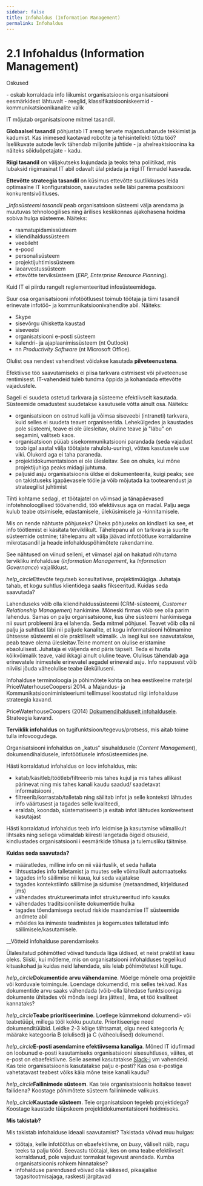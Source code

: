 ```yaml
---
sidebar: false
title: Infohaldus (Information Management)
permalink: Infohaldus
---
```


# 2.1 Infohaldus (Information Management)

<p class='tags'>Oskused</p>
- oskab korraldada info liikumist organisatsioonis organisatsiooni eesmärkidest lähtuvalt
  - reeglid, klassifikatsiooniskeemid
  - kommunikatsioonikanalite valik

IT mõjutab organisatsioone mitmel tasandil.

__Globaalsel tasandil__ põhjustab IT areng tervete majandusharude tekkimist ja kadumist. Kas inimesed kaotavad robotite ja tehisintellekti tõttu töö? Iseliikuvate autode levik tähendab miljonite juhtide - ja ahelreaktsioonina ka näiteks sõiduõpetajate - kadu.

__Riigi tasandil__ on väljakutseks kujundada ja teoks teha  poliitikad, mis lubaksid riigimasinat IT abil odavalt ülal pidada ja riigi IT firmadel kasvada.

__Ettevõtte strateegia tasandil__ on küsimus ettevõtte suutlikkuses leida optimaalne IT konfiguratsioon, saavutades selle läbi parema positsiooni konkurentsivõitluses.

__Infosüsteemi tasandil_ peab organisatsioon süsteemi välja arendama ja muutuvas tehnoloogilises ning ärilises keskkonnas ajakohasena hoidma sobiva hulga süsteeme. Näiteks:

- raamatupidamissüsteem
- kliendihaldussüsteem
- veebileht
- e-pood
- personalisüsteem
- projektijuhtimissüsteem
- laoarvestussüsteem
- ettevõtte terviksüsteem (_ERP, Enterprise Resource Planning_).

Kuid IT ei piirdu rangelt reglementeeritud infosüsteemidega. 

Suur osa organisatsiooni infotöötlusest toimub töötaja ja tiimi tasandil erinevate infotöö- ja kommunikatsioonivahendite abil. Näiteks:

- Skype
- sisevõrgu ühisketta kaustad
- siseveebi
- organisatsiooni e-posti süsteem
- kalendri- ja ajaplaanimissüsteem (nt Outlook)
- nn _Productivity Software_ (nt Microsoft Office).

Olulist osa nendest vahenditest võidakse kasutada __pilveteenustena__.  

Efektiivse töö saavutamiseks ei piisa tarkvara ostmisest või pilveteenuse rentimisest. IT-vahendeid tuleb tundma õppida ja kohandada ettevõtte vajadustele.

Sageli ei suudeta ostetud tarkvara ja süsteeme efektiivselt kasutada. Süsteemide omadustest suudetakse kasutusele võtta ainult osa. Näiteks:

- organisatsioon on ostnud kalli ja võimsa siseveebi (intraneti) tarkvara, kuid selles ei suudeta teavet organiseerida. Lehekülgedes ja kaustades pole süsteemi, teave ei ole ülesleitav, oluline teave ja "läbu" on segamini, valitseb kaos.
- organisatsioon püüab sisekommunikatsiooni parandada (seda vajadust toob igal aastal välja töötajate rahulolu-uuring), võttes kasutusele uue viki. Olukord aga ei taha paraneda. 
- projektidokumentatsioon ei ole ülesleitav. See on ohuks, kui mõne projektijuhiga peaks midagi juhtuma.
- paljusid asju organisatsioonis üldse ei dokumenteerita, kuigi peaks; see on takistuseks igapäevasele tööle ja võib mõjutada ka tootearendust ja strateegilist juhtimist 

Tihti kohtame sedagi, et töötajatel on võimsad ja tänapäevased infotehnoloogilised töövahendid, töö efektiivsus aga on madal. Palju aega kulub teabe otsimisele, edastamisele, üleküsimisele ja -kinnitamisele.

Mis on nende nähtuste põhjuseks? Üheks põhjuseks on kindlasti ka see, et info töötlemist ei käsitata terviklikult. Tähelepanu all on tarkvara ja suurte süsteemide ostmine; tähelepanu alt välja jäävad infotöötluse korraldamine mikrotasandil ja heade infohalduspõhimõtete rakendamine.

See nähtused on viinud selleni, et viimasel ajal on hakatud rõhutama tervikliku infohalduse (_Information Management_, ka _Information Governance_) vajalikkust.

<p><i class="material-icons ikoon">help_circle</i>Ettevõte tegutseb konsultatiivse, projektimüügiga. Juhataja tahab, et kogu suhtlus klientidega saaks fikseeritud. Kuidas seda saavutada?</p>

Lahenduseks võib olla kliendihaldussüsteemi (CRM-süsteemi, _Customer Relationship Managemen_) hankimine. Mõneski firmas võib see olla parim lahendus. Samas on palju organisatsioone, kus ühe süsteemi hankimisega nii suurt probleemi ära ei lahenda. Seda mitmel põhjusel. Teavet võib olla nii palju ja suhtlust läbi nii paljude kanalite, et kogu informatsiooni hõlmamine ühtsesse süsteemi ei ole praktiliselt võimalik. Ja isegi kui see saavutatakse, peab teave olema ülesleitav.Teine moment on olulise eristamine ebaolulisest. Juhataja ei väljenda end päris täpselt. Teda ei huvita kõikvõimalik teave, vaid ikkagi ainult oluline teave. Olulisus tähendab aga erinevatele inimestele erinevatel aegadel erinevaid asju. Info nappusest võib niiviisi jõuda väheolulise teabe ülekülluseni.

Infohalduse terminoloogia ja põhimõtete kohta on hea eestikeelne materjal PriceWaterhouseCoopersi 2014. a Majandus- ja Kommunikatsiooniministeeriumi tellimusel koostatud riigi infohalduse strateegia kavand.

PriceWaterhouseCoopers (2014) [Dokumendihalduselt infohaldusele](https://www.mkm.ee/sites/default/files/dokumendihalduselt_infohaldusele_strateegia_1.9.pdf). Strateegia kavand.

__Terviklik infohaldus__ on tugifunktsioon/tegevus/protsess, mis aitab toime tulla infovoogudega. 

Organisatsiooni infohaldus on „katus“ sisuhaldusele (_Content Management_), dokumendihaldusele, infotöötlusele infosüsteemides jne.

Hästi korraldatud infohaldus on loov infohaldus, mis:

- katab/käsitleb/töötleb/filtreerib mis tahes kujul ja mis tahes allikast pärinevat ning mis tahes kanali kaudu saadud/
saadetavat informatsiooni ,
- filtreerib/korrastab/talletab ning säilitab infot ja selle konteksti lähtudes info väärtusest ja tagades selle kvaliteedi,
- eraldab,  koondab,  süstematiseerib  ja  esitab  infot  lähtudes  konkreetsest  kasutajast

Hästi korraldatud infohaldus teeb info leidmise ja kasutamise võimalikult lihtsaks ning sellega võimaldab kiiresti langetada õigeid otsuseid, kindlustades organisatsiooni i eesmärkide tõhusa ja tulemusliku täitmise.

__Kuidas seda saavutada?__

- määratledes, milline info on nii väärtuslik, et seda hallata
- lihtsustades info talletamist ja muutes selle võimalikult automaatseks
- tagades info säilimise nii kaua, kui seda vajatakse
- tagades kontekstiinfo säilimise ja sidumise (metaandmed, kirjeldused jms)
- vähendades struktureerimata infot struktureeritud info kasuks
- vähendades traditsiooniliste dokumentide hulka
- tagades tõendamisega seotud riskide maandamise IT süsteemide andmete abil
- mõeldes ka inimeste teadmistes ja kogemustes talletatud info säilimisele/kasutamisele.

__Võtteid infohalduse parendamiseks

Ülalesitatud põhimõtted võivad tunduda liiga üldised, et neist praktilist kasu oleks. Siiski, kui mõtleme, mis on organisatsiooni infohalduses tegelikud kitsaskohad ja kuidas neid lahendada, siis leiab põhimõtetest küll tuge.

<p class='ise'><i class="material-icons ikoon">help_circle</i><b>Dokumentide arvu vähendamine</b>. Mõelge mõnele oma projektile või korduvale toimingule. Loendage dokumendid, mis selles tekivad. Kas dokumentide arvu saaks vähendada (võib-olla lähedase funktsiooniga dokumente ühitades või mõnda isegi ära jättes), ilma, et töö kvaliteet kannataks?</p>

<p class='ise'><i class="material-icons ikoon">help_circle</i><b>Teabe prioritiseerimine</b>. Loetlege kümmekond dokumendi- või teabetüüpi, millega tööl kokku puutute. Prioritiseerige need dokumenditüübid. Leidke 2-3 kõige tähtsamat, olgu need kategooria A; määrake kategooria B (olulised) ja C (väheolulised) dokumendi.</p>

<p class='ise'><i class="material-icons ikoon">help_circle</i><b>E-posti asendamine efektiivsema kanaliga</b>. Mõned IT idufirmad on loobunud e-posti kasutamiseks organisatsiooni sisesuhtluses, väites, et e-post on ebaefektiivne. Selle asemel kasutatakse <a href='https://slack.com/'>Slack-i</a> vm vahendeid. Kas teie organisatsioonis kasutatakse palju e-posti? Kas osa e-postiga vahetatavast teabest võiks käia mõne teise kanali kaudu?</p>

<p class='ise'><i class="material-icons ikoon">help_circle</i><b>Failinimede süsteem</b>. Kas teie organisatsioonis hoitakse teavet failidena? Koostage põhimõtete süsteem failinimede valikuks.</p>

<p class='ise'><i class="material-icons ikoon">help_circle</i><b>Kaustade süsteem</b>. Teie organisatsioon tegeleb projektidega? Koostage kaustade tüüpskeem projektidokumentatsiooni hoidmiseks.</p>

__Mis takistab?__

Mis takistab infohalduse ideaali saavutamist? Takistada võivad muu hulgas:

- töötaja, kelle infotöötlus on ebaefektiivne, on _busy_, väliselt näib, nagu teeks ta palju tööd. Seevastu töötajal, kes on oma teabe efektiivselt korraldanud, pole vajadust tormakat tegevust arendada. Kumba organisatsioonis rohkem hinnatakse?
- infohalduse parendused võivad olla väikesed, pikaajalise tagasitootmisajaga, raskesti järgitavad



